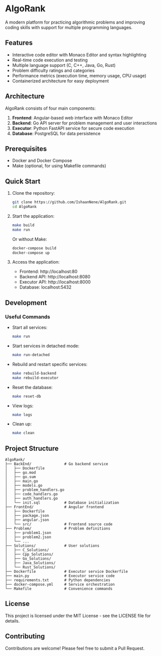 # AlgoRank

A modern platform for practicing algorithmic problems and improving coding skills with support for multiple programming languages.

## Features

- Interactive code editor with Monaco Editor and syntax highlighting
- Real-time code execution and testing
- Multiple language support (C, C++, Java, Go, Rust)
- Problem difficulty ratings and categories
- Performance metrics (execution time, memory usage, CPU usage)
- Containerized architecture for easy deployment

## Architecture

AlgoRank consists of four main components:

1. **Frontend**: Angular-based web interface with Monaco Editor
2. **Backend**: Go API server for problem management and user interactions
3. **Executor**: Python FastAPI service for secure code execution
4. **Database**: PostgreSQL for data persistence

## Prerequisites

- Docker and Docker Compose
- Make (optional, for using Makefile commands)

## Quick Start

1. Clone the repository:
   ```bash
   git clone https://github.com/IshaanNene/AlgoRank.git
   cd AlgoRank
   ```

2. Start the application:
   ```bash
   make build
   make run
   ```

   Or without Make:
   ```bash
   docker-compose build
   docker-compose up
   ```

3. Access the application:
   - Frontend: http://localhost:80
   - Backend API: http://localhost:8080
   - Executor API: http://localhost:8000
   - Database: localhost:5432

## Development

### Useful Commands

- Start all services:
  ```bash
  make run
  ```

- Start services in detached mode:
  ```bash
  make run-detached
  ```

- Rebuild and restart specific services:
  ```bash
  make rebuild-backend
  make rebuild-executor
  ```

- Reset the database:
  ```bash
  make reset-db
  ```

- View logs:
  ```bash
  make logs
  ```

- Clean up:
  ```bash
  make clean
  ```

## Project Structure

```
AlgoRank/
├── BackEnd/               # Go backend service
│   ├── Dockerfile
│   ├── go.mod
│   ├── go.sum
│   ├── main.go
│   ├── models.go
│   ├── problem_handlers.go
│   ├── code_handlers.go
│   ├── auth_handlers.go
│   └── init.sql           # Database initialization
├── FrontEnd/              # Angular frontend
│   ├── Dockerfile
│   ├── package.json
│   ├── angular.json
│   └── src/               # Frontend source code
├── Problem/               # Problem definitions
│   ├── problem1.json
│   ├── problem2.json
│   └── ...
├── Solutions/             # User solutions
│   ├── C_Solutions/
│   ├── Cpp_Solutions/
│   ├── Go_Solutions/
│   ├── Java_Solutions/
│   └── Rust_Solutions/
├── Dockerfile             # Executor service Dockerfile
├── main.py                # Executor service code
├── requirements.txt       # Python dependencies
├── docker-compose.yml     # Service orchestration
└── Makefile               # Convenience commands
```

## License

This project is licensed under the MIT License - see the LICENSE file for details.

## Contributing

Contributions are welcome! Please feel free to submit a Pull Request.
